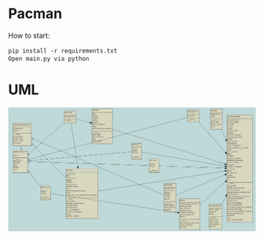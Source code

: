 # Pacman

How to start:

    pip install -r requirements.txt
    Open main.py via python


# UML

![](/UML.PNG)

